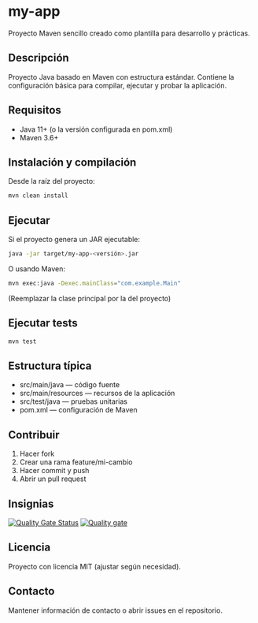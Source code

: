 # my-app

Proyecto Maven sencillo creado como plantilla para desarrollo y prácticas.

## Descripción
Proyecto Java basado en Maven con estructura estándar. Contiene la configuración básica para compilar, ejecutar y probar la aplicación.

## Requisitos
- Java 11+ (o la versión configurada en pom.xml)
- Maven 3.6+

## Instalación y compilación
Desde la raíz del proyecto:
```bash
mvn clean install
```

## Ejecutar
Si el proyecto genera un JAR ejecutable:
```bash
java -jar target/my-app-<versión>.jar
```
O usando Maven:
```bash
mvn exec:java -Dexec.mainClass="com.example.Main"
```
(Reemplazar la clase principal por la del proyecto)

## Ejecutar tests
```bash
mvn test
```

## Estructura típica
- src/main/java — código fuente
- src/main/resources — recursos de la aplicación
- src/test/java — pruebas unitarias
- pom.xml — configuración de Maven

## Contribuir
1. Hacer fork
2. Crear una rama feature/mi-cambio
3. Hacer commit y push
4. Abrir un pull request

## Insignias
[![Quality Gate Status](https://sonarcloud.io/api/project_badges/measure?project=luciasoyyoo_my-app&metric=alert_status)](https://sonarcloud.io/summary/new_code?id=luciasoyyoo_my-app)
[![Quality gate](https://sonarcloud.io/api/project_badges/quality_gate?project=luciasoyyoo_my-app)](https://sonarcloud.io/summary/new_code?id=luciasoyyoo_my-app)

## Licencia
Proyecto con licencia MIT (ajustar según necesidad).

## Contacto
Mantener información de contacto o abrir issues en el repositorio.
